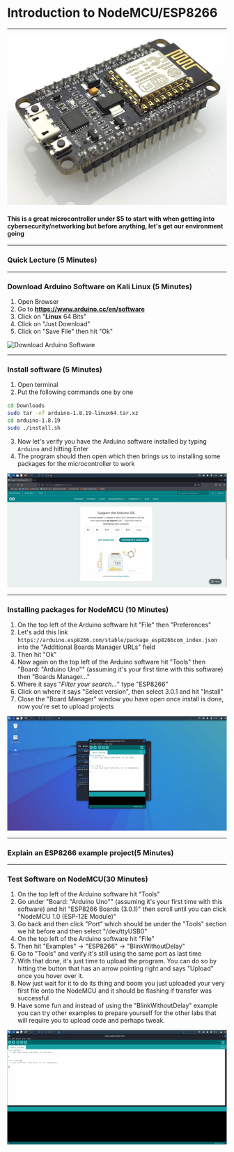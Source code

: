# **Introduction to NodeMCU/ESP8266**
---
![NodeMCU](media/NodeMCU.jpg)

#### This is a great microcontroller under $5 to start with when getting into cybersecurity/networking but before anything, let's get our environment going  

---

### Quick Lecture (5 Minutes)

---

### Download Arduino Software on Kali Linux (5 Minutes)
1. Open Browser
2. Go to **https://www.arduino.cc/en/software**
3. Click on "**Linux** 64 Bits"
4. Click on "Just Download"
5. Click on "Save File" then hit "Ok"

![Download Arduino Software](media/DownloadArduinoSoftware.gif)

---

### Install software (5 Minutes)
1. Open terminal
2. Put the following commands one by one  
```bash
cd Downloads
sudo tar -xf arduino-1.8.19-linux64.tar.xz
cd arduino-1.8.19
sudo ./install.sh
```
3. Now let's verify you have the Arduino software installed by typing ``Arduino`` and hitting Enter
4. The program should then open which then brings us to installing some packages for the microcontroller to work

![Install Arduino Software](media/InstallArduinoSoftware.gif)

---

### Installing packages for NodeMCU (10 Minutes)
1. On the top left of the Arduino software hit "File" then "Preferences"
2. Let's add this link ``https://arduino.esp8266.com/stable/package_esp8266com_index.json`` into the "Additional Boards Manager URLs" field
3. Then hit "Ok"
4. Now again on the top left of the Arduino software hit "Tools" then "Board: "Arduino Uno"" (assuming it's your first time with this software) then "Boards Manager..."
5. Where it says "*Filter your search...*" type "ESP8266"
6. Click on where it says "Select version", then select 3.0.1 and hit "Install"
7. Close the "Board Manager" window you have open once install is done, now you're set to upload projects

![Install Packages](media/InstallPackages.gif)

---

### Explain an ESP8266 example project(5 Minutes)

---

### Test Software on NodeMCU(30 Minutes)
1. On the top left of the Arduino software hit "Tools"
2. Go under "Board: "Arduino Uno"" (assuming it's your first time with this software) and hit "ESP8266 Boards (3.0.1)" then scroll until you can click "NodeMCU 1.0 (ESP-12E Module)"
3. Go back and then click "Port" which should be under the "Tools" section we hit before and then select "/dev/ttyUSB0"
4. On the top left of the Arduino software hit "File"
5. Then hit "Examples" -> "ESP8266" -> "BlinkWithoutDelay"
6. Go to "Tools" and verify it's still using the same port as last time
7. With that done, it's just time to upload the program. You can do so by hitting the button that has an arrow pointing right and says "Upload" once you hover over it.
8. Now just wait for it to do its thing and boom you just uploaded your very first file onto the NodeMCU and it should be flashing if transfer was successful
9. Have some fun and instead of using the "BlinkWithoutDelay" example you can try other examples to prepare yourself for the other labs that will require you to upload code and perhaps tweak.

![Test Software](media/TestSoftware.gif)
